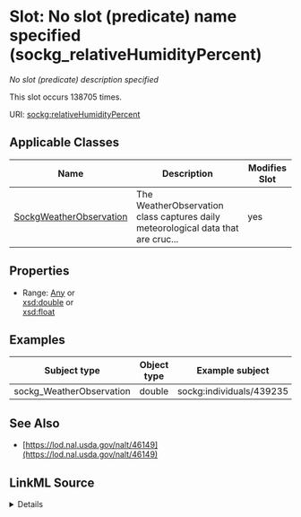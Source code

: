 

# Slot: No slot (predicate) name specified (sockg_relativeHumidityPercent)


_No slot (predicate) description specified_






This slot occurs 138705 times.


URI: [sockg:relativeHumidityPercent](https://idir.uta.edu/sockg-ontology/docs/relativeHumidityPercent)



<!-- no inheritance hierarchy -->





## Applicable Classes

| Name | Description | Modifies Slot |
| --- | --- | --- |
| [SockgWeatherObservation](../classes/SockgWeatherObservation.md) | The WeatherObservation class captures daily meteorological data that are cruc... |  yes  |







## Properties

* Range: [Any](../classes/Any.md)&nbsp;or&nbsp;<br />[xsd:double](http://www.w3.org/2001/XMLSchema#double)&nbsp;or&nbsp;<br />[xsd:float](http://www.w3.org/2001/XMLSchema#float)






## Examples

| Subject type | Object type | Example subject | Example object | Occurrences |
| --- | --- | --- | --- | --- |
| sockg_WeatherObservation | double | sockg:individuals/439235 | 60.27 | 138705 |


## See Also

* [https://lod.nal.usda.gov/nalt/46149](https://lod.nal.usda.gov/nalt/46149)



## LinkML Source

<details>

```yaml
name: sockg_relativeHumidityPercent
annotations:
  count:
    tag: count
    value: 138705
description: No slot (predicate) description specified
title: No slot (predicate) name specified
examples:
- object:
    example_object: '60.27'
    example_object_type: double
    example_predicate: sockg:relativeHumidityPercent
    example_subject: sockg:individuals/439235
    example_subject_type: sockg_WeatherObservation
from_schema: soc-kg
see_also:
- https://lod.nal.usda.gov/nalt/46149
rank: 1000
domain: sockg_WeatherObservation
slot_uri: sockg:relativeHumidityPercent
alias: sockg_relativeHumidityPercent
domain_of:
- sockg_WeatherObservation
range: Any
any_of:
- range: double
- range: float

```
</details>